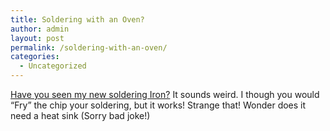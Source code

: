 ```yaml
---
title: Soldering with an Oven?
author: admin
layout: post
permalink: /soldering-with-an-oven/
categories:
  - Uncategorized
---
```

[Have you seen my new soldering Iron?][1] It sounds weird. I though you would &#8220;Fry&#8221; the chip your soldering, but it works! Strange that! Wonder does it need a heat sink (Sorry bad joke!)

 [1]: http://www.seattlerobotics.org/encoder/200006/oven_art.htm "Have you seen my new soldering Iron?"